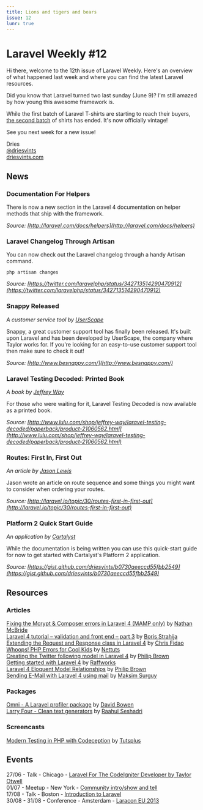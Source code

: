 ```yaml
---
title: Lions and tigers and bears
issue: 12
lunr: true
---
```


# Laravel Weekly #12

Hi there, welcome to the 12th issue of Laravel Weekly. Here's an overview of what happened last week and where you can find the latest Laravel resources.

Did you know that Laravel turned two last sunday (June 9)? I'm still amazed by how young this awesome framework is.

While the first batch of Laravel T-shirts are starting to reach their buyers, [the second batch](http://teespring.com/laravel-redux) of shirts has ended. It's now officially vintage!

See you next week for a new issue!

Dries  
[@driesvints](https://twitter.com/driesvints)  
[driesvints.com](http://driesvints.com)

## News

### Documentation For Helpers

There is now a new section in the Laravel 4 documentation on helper methods that ship with the framework.

*Source: [http://laravel.com/docs/helpers](http://laravel.com/docs/helpers)*

### Laravel Changelog Through Artisan

You can now check out the Laravel changelog through a handy Artisan command.

	php artisan changes

*Source: [https://twitter.com/laravelphp/status/342713514290470912](https://twitter.com/laravelphp/status/342713514290470912)*

### Snappy Released

*A customer service tool by [UserScape](http://www.userscape.com/)*

Snappy, a great customer support tool has finally been released. It's built upon Laravel and has been developed by UserScape, the company where Taylor works for. If you're looking for an easy-to-use customer support tool then make sure to check it out!

*Source: [http://www.besnappy.com/](http://www.besnappy.com/)*

### Laravel Testing Decoded: Printed Book

*A book by [Jeffrey Way](https://twitter.com/jeffrey_way)*

For those who were waiting for it, Laravel Testing Decoded is now available as a printed book.

*Source: [http://www.lulu.com/shop/jeffrey-way/laravel-testing-decoded/paperback/product-21060562.html](http://www.lulu.com/shop/jeffrey-way/laravel-testing-decoded/paperback/product-21060562.html)*

### Routes: First In, First Out

*An article by [Jason Lewis](https://twitter.com/jasonclewis)*

Jason wrote an article on route sequence and some things you might want to consider when ordering your routes.

*Source: [http://laravel.io/topic/30/routes-first-in-first-out](http://laravel.io/topic/30/routes-first-in-first-out)*

### Platform 2 Quick Start Guide

*An application by [Cartalyst](http://www.cartalyst.com/)*

While the documentation is being written you can use this quick-start guide for now to get started with Cartalyst's Platform 2 application.

*Source: [https://gist.github.com/driesvints/b0730aeeccd55fbb2549](https://gist.github.com/driesvints/b0730aeeccd55fbb2549)*

## Resources

### Articles

[Fixing the Mcrypt & Composer errors in Laravel 4 (MAMP only)](http://brideo.co.uk/fixing-the-mcrypt-composer-errors-in-laravel-4-mamp-only/) by [Nathan McBride](https://twitter.com/BrideoWeb)  
[Laravel 4 tutorial – validation and front end – part 3](http://www.codeforest.net/laravel-4-tutorial-validation-frontend) by [Boris Strahija](https://twitter.com/strija)  
[Extending the Request and Response class in Laravel 4](http://fideloper.com/extend-request-response-laravel) by [Chris Fidao](http://fideloper.com/)  
[Whoops! PHP Errors for Cool Kids](http://net.tutsplus.com/tutorials/php/whoops-php-errors-for-cool-kids/) by [Nettuts](http://net.tutsplus.com/)  
[Creating the Twitter following model in Laravel 4](http://culttt.com/2013/06/03/creating-the-twitter-following-model-in-laravel-4/) by [Philip Brown](https://twitter.com/philipbrown)  
[Getting started with Laravel 4](http://raffworks.com/category/series/getting-started-with-laravel-4/) by [Raffworks](http://raffworks.com/)  
[Laravel 4 Eloquent Model Relationships](http://culttt.com/2013/06/10/laravel-4-eloquent-model-relationships/) by [Philip Brown](https://twitter.com/philipbrown)  
[Sending E-Mail with Laravel 4 using mail](http://maxoffsky.com/code-blog/sending-e-mail-with-laravel-4-using-mail/) by [Maksim Surguy](https://twitter.com/msurguy)  

### Packages

[Omni - A Laravel profiler package](https://github.com/sorora/omni) by [David Bowen](https://github.com/sorora)  
[Larry Four - Clean text generators](http://xcmer.github.io/larry-four-generator/) by [Raahul Seshadri](https://github.com/XCMer)  

### Screencasts

[Modern Testing in PHP with Codeception](https://tutsplus.com/course/modern-testing-in-php-with-codeception/) by [Tutsplus](https://tutsplus.com)  

## Events

27/06 - Talk - Chicago - [Laravel For The CodeIgniter Developer by Taylor Otwell](http://peersconf.com/2013/sessions#25)  
01/07 - Meetup - New York - [Community intro/show and tell](http://www.meetup.com/New-York-Laravel/events/122708162/)  
17/08 - Talk - Boston - [Introduction to Laravel](http://www.northeastphp.org/talks/view/10/Introduction-to-Laravel)  
30/08 - 31/08 - Conference - Amsterdam - [Laracon EU 2013](http://laracon.eu/2013/)  
